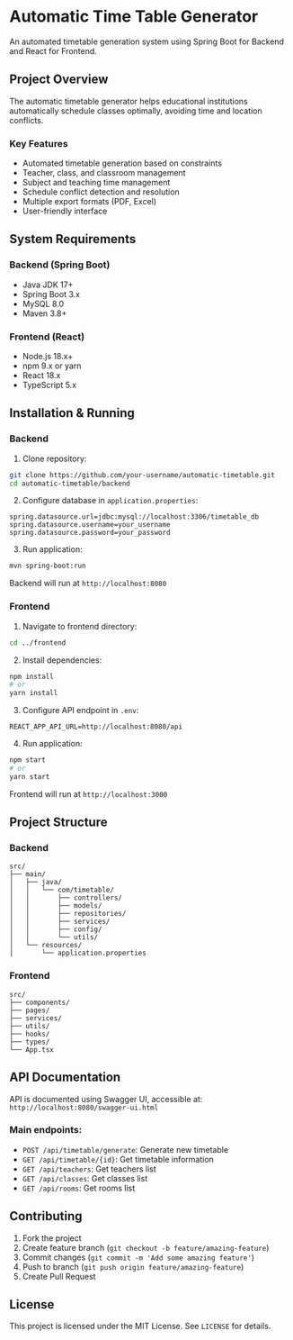 # Automatic Time Table Generator

An automated timetable generation system using Spring Boot for Backend and React for Frontend.

## Project Overview

The automatic timetable generator helps educational institutions automatically schedule classes optimally, avoiding time and location conflicts.

### Key Features

- Automated timetable generation based on constraints
- Teacher, class, and classroom management
- Subject and teaching time management
- Schedule conflict detection and resolution
- Multiple export formats (PDF, Excel)
- User-friendly interface

## System Requirements

### Backend (Spring Boot)
- Java JDK 17+
- Spring Boot 3.x
- MySQL 8.0
- Maven 3.8+

### Frontend (React)
- Node.js 18.x+
- npm 9.x or yarn
- React 18.x
- TypeScript 5.x

## Installation & Running

### Backend

1. Clone repository:
```bash
git clone https://github.com/your-username/automatic-timetable.git
cd automatic-timetable/backend
```

2. Configure database in `application.properties`:
```properties
spring.datasource.url=jdbc:mysql://localhost:3306/timetable_db
spring.datasource.username=your_username
spring.datasource.password=your_password
```

3. Run application:
```bash
mvn spring-boot:run
```

Backend will run at `http://localhost:8080`

### Frontend

1. Navigate to frontend directory:
```bash
cd ../frontend
```

2. Install dependencies:
```bash
npm install
# or
yarn install
```

3. Configure API endpoint in `.env`:
```
REACT_APP_API_URL=http://localhost:8080/api
```

4. Run application:
```bash
npm start
# or
yarn start
```

Frontend will run at `http://localhost:3000`

## Project Structure

### Backend
```
src/
├── main/
│   ├── java/
│   │   └── com/timetable/
│   │       ├── controllers/
│   │       ├── models/
│   │       ├── repositories/
│   │       ├── services/
│   │       ├── config/
│   │       └── utils/
│   └── resources/
│       └── application.properties
```

### Frontend
```
src/
├── components/
├── pages/
├── services/
├── utils/
├── hooks/
├── types/
└── App.tsx
```

## API Documentation

API is documented using Swagger UI, accessible at:
`http://localhost:8080/swagger-ui.html`

### Main endpoints:

- `POST /api/timetable/generate`: Generate new timetable
- `GET /api/timetable/{id}`: Get timetable information
- `GET /api/teachers`: Get teachers list
- `GET /api/classes`: Get classes list
- `GET /api/rooms`: Get rooms list

## Contributing

1. Fork the project
2. Create feature branch (`git checkout -b feature/amazing-feature`)
3. Commit changes (`git commit -m 'Add some amazing feature'`)
4. Push to branch (`git push origin feature/amazing-feature`)
5. Create Pull Request

## License

This project is licensed under the MIT License. See `LICENSE` for details.
